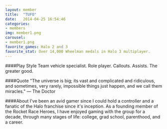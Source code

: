 ```yaml
---
layout: member
title:  "TUFO"
date:   2014-04-25 16:54:46
categories:
- members
img: member1.png
carousel:
- member1.png
favorite_games: Halo 2 and 3
favorite_stat: Over 14,000 Wheelman medals in Halo 3 multiplayer.
---
```

####Play Style
Team vehicle specialist. Role player. Callouts. Assists. The greater good.

####Quote
"The universe is big; its vast and complicated and ridiculous, and sometimes, very rarely, impossible things just happen, and we call them miracles." &mdash; The Doctor

####About
I've been an avid gamer since I could hold a controller and a fanatic of the Halo franchise since it's inception. As a founding member of the Rocket Race Heroes, I have enjoyed gaming with the group for a decade, through many stages of life: college, grad school, parenthood, and a career.